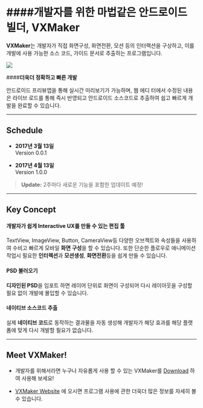 <!--# VxmakerAngular

This project was generated with [angular-cli](https://github.com/angular/angular-cli) version 1.0.0-beta.30.

## Development server
Run `ng serve` for a dev server. Navigate to `http://localhost:4200/`. The app will automatically reload if you change any of the source files.

## Code scaffolding

Run `ng generate component component-name` to generate a new component. You can also use `ng generate directive/pipe/service/class/module`.

## Build

Run `ng build` to build the project. The build artifacts will be stored in the `dist/` directory. Use the `-prod` flag for a production build.

## Running unit tests

Run `ng test` to execute the unit tests via [Karma](https://karma-runner.github.io).

## Running end-to-end tests

Run `ng e2e` to execute the end-to-end tests via [Protractor](http://www.protractortest.org/).
Before running the tests make sure you are serving the app via `ng serve`.

## Deploying to GitHub Pages

Run `ng github-pages:deploy` to deploy to GitHub Pages.

## Further help

To get more help on the `angular-cli` use `ng help` or go check out the [Angular-CLI README](https://github.com/angular/angular-cli/blob/master/README.md).-->


####개발자를 위한 마법같은 안드로이드 빌더, 
**VXMaker**
============

**VXMaker**는 개발자가 직접 화면구성, 화면전환, 모션 등의 인터랙션을 구상하고, 이를 개발에 사용 가능한 소스 코드, 가이드 문서로 추출하는 프로그램입니다.


[![](http://www.altamirasoft.com/leeer/images/banner_2.png)](https://www.vxmaker.com)


####**더욱더 정확하고 빠른 개발**

안드로이드 프리뷰앱을 통해 실시간 미리보기가 가능하며, 웹 에디 터에서 수정된 내용은 라이브 로드를 통해 즉시 반영되고 안드로이드 소스코드로 추출하여 쉽고 빠르게 개발을 완료할 수 있습니다.




----------


Schedule
--------

- **2017년 3월 13일**    
Version 0.0.1

- **2017년 4월 13일**    
Version 1.0.0

> **Update:** 2주마다 새로운 기능을 포함한 업데이트 예정!



----------


Key Concept
-----------


#### <i class="icon-pencil"></i> **개발자가 쉽게 Interactive UX를 만들 수 있는 편집 툴**

TextView, ImageView, Button, CameraView등 다양한 오브젝트와 속성들을 사용하여 수비고 빠르게 모바일 **화면 구성**을 할 수 있습니다. 
또한 단순한 플로우로 애니메이션 작업시 필요한 **인터렉션**과 **모션생성**, **화면전환**등을 쉽게 만들 수 있습니다.

#### <i class="icon-file"></i> **PSD 불러오기**

**디자인된 PSD**을 임포트 하면 레이어 단위로 화면이 구성되어 다시 레이아웃을 구성할 필요 없이 개발에 몰입할 수 있습니다.

#### <i class="icon-hdd"></i> **네이티브 소스코드 추출**

실제 **네이티브 코드**로 동작하는 결과물을 자동 생성해 개발자가 해당 효과를 해당 플랫폼에 맞게 다시 개발할 필요가 없습니다.





----------



Meet VXMaker!
-------------

- 개발자를 위해서라면 누구나 자유롭게 사용 할 수 있는 VXMaker를 [Download][1] 하여 사용해 보세요!

- [VXMaker Website][2] 에 오시면 프로그램 사용에 관한 더욱더 많은 정보를 자세히 볼 수 있습니다. 


[1]: http://www.vxmaker.com
[2]: http://www.vxmaker.com
